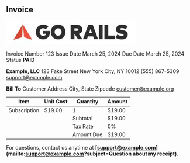 ## **Invoice**

![](_page_0_Picture_1.jpeg)

Invoice Number 123 Issue Date March 25, 2024 Due Date March 25, 2024 Status **PAID**

**Example, LLC** 123 Fake Street New York City, NY 10012 (555) 867-5309 support@example.com

**Bill To** Customer Address City, State Zipcode customer@example.org

| Item         | Unit Cost | Quantity   | Amount  |
|--------------|-----------|------------|---------|
| Subscription | \$19.00   | 1          | \$19.00 |
|              |           | Subtotal   | \$19.00 |
|              |           | Tax Rate   | 0%      |
|              |           | Amount Due | \$19.00 |

For questions, contact us anytime at **[support@example.com](mailto:support@example.com?subject=Question about my receipt)**.